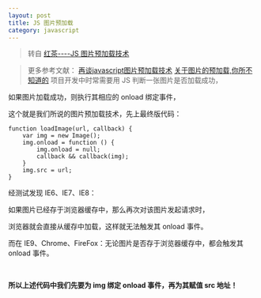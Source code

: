 ```yaml
---
layout: post
title: JS 图片预加载
category: javascript
---
```


>转自 [红茶----JS 图片预加载技术](http://www.cssbox.net/js-img-onload.html)

>更多参考文献：
>[再谈javascript图片预加载技术](http://www.planeart.cn/?p=1121)
>[关于图片的预加载,你所不知道的](http://www.cnblogs.com/rt0d/archive/2011/04/17/2018646.html)
项目开发中时常需要用 JS 判断一张图片是否加载成功，

如果图片加载成功，则执行其相应的 onload 绑定事件，

这个就是我们所说的图片预加载技术，先上最终版代码：

    function loadImage(url, callback) {
        var img = new Image();
        img.onload = function () {
            img.onload = null;
            callback && callback(img);
        }
        img.src = url;
    }

经测试发现 IE6、IE7、IE8：

如果图片已经存于浏览器缓存中，那么再次对该图片发起请求时，

浏览器就会直接从缓存中加载，这样就无法触发其 onload 事件。

而在 IE9、Chrome、FireFox：无论图片是否存于浏览器缓存中，都会触发其 onload 事件。

&nbsp;

**所以上述代码中我们先要为 img 绑定 onload 事件，再为其赋值 src 地址！**